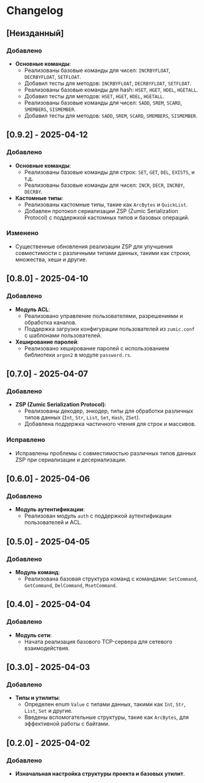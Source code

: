 # Changelog

## [Неизданный]
### Добавлено
- **Основные команды**:
  - Реализованы базовые команды для чисел: `INCRBYFLOAT`, `DECRBYFLOAT`, `SETFLOAT`.
  - Добавил тесты для методов: `INCRBYFLOAT`, `DECRBYFLOAT`, `SETFLOAT`.
  - Реализованы базовые команды для hash: `HSET`, `HGET`, `HDEL`, `HGETALL`.
  - Добавил тесты для методов: `HSET`, `HGET`, `HDEL`, `HGETALL`.
  - Реализованы базовые команды для чисел: `SADD`, `SREM`, `SCARD`, `SMEMBERS`, `SISMEMBER`.
  - Добавил тесты для методов: `SADD`, `SREM`, `SCARD`, `SMEMBERS`, `SISMEMBER`.

## [0.9.2] - 2025-04-12

### Добавлено
- **Основные команды**:
  - Реализованы базовые команды для строк: `SET`, `GET`, `DEL`, `EXISTS`, и т.д.
  - Реализованы базовые команды для чисел: `INCR`, `DECR`, `INCRBY`, `DECRBY`.
- **Кастомные типы**:
  - Реализованы кастомные типы, такие как `ArcBytes` и `QuickList`.
  - Добавлен протокол сериализации ZSP (Zumic Serialization Protocol) с поддержкой кастомных типов и базовых операций.

### Изменено
- Существенные обновления реализации ZSP для улучшения совместимости с различными типами данных, такими как строки, множества, хеши и другие.

## [0.8.0] - 2025-04-10

### Добавлено
- **Модуль ACL**:
  - Реализовано управление пользователями, разрешениями и обработка каналов.
  - Поддержка загрузки конфигурации пользователей из `zumic.conf` с шаблонами пользователей.
- **Хеширование паролей**:
  - Реализовано хеширование паролей с использованием библиотеки `argon2` в модуле `password.rs`.

## [0.7.0] - 2025-04-07

### Добавлено
- **ZSP (Zumic Serialization Protocol)**:
  - Реализованы декодер, энкодер, типы для обработки различных типов данных (`Int`, `Str`, `List`, `Set`, `Hash`, `ZSet`).
  - Добавлена поддержка частичного чтения для строк и массивов.

### Исправлено
- Исправлены проблемы с совместимостью различных типов данных ZSP при сериализации и десериализации.

## [0.6.0] - 2025-04-06

### Добавлено
- **Модуль аутентификации**:
  - Реализован модуль `auth` с поддержкой аутентификации пользователей и ACL.

## [0.5.0] - 2025-04-05

### Добавлено
- **Модуль команд**:
  - Реализована базовая структура команд с командами: `SetCommand`, `GetCommand`, `DelCommand`, `MsetCommand`.

## [0.4.0] - 2025-04-04

### Добавлено
- **Модуль сети**:
  - Начата реализация базового TCP-сервера для сетевого взаимодействия.

## [0.3.0] - 2025-04-03

### Добавлено
- **Типы и утилиты**:
  - Определен enum `Value` с типами данных, такими как `Int`, `Str`, `List`, `Set` и другие.
  - Введены вспомогательные структуры, такие как `ArcBytes`, для эффективной работы с байтами.

## [0.2.0] - 2025-04-02

### Добавлено
- **Изначальная настройка структуры проекта и базовых утилит**.
